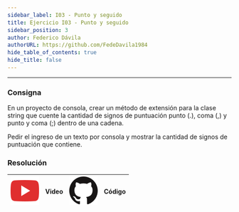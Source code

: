 ```yaml
---
sidebar_label: I03 - Punto y seguido
title: Ejercicio I03 - Punto y seguido
sidebar_position: 3
author: Federico Dávila
authorURL: https://github.com/FedeDavila1984
hide_table_of_contents: true
hide_title: false
---
```

---
### Consigna
En un proyecto de consola, crear un método de extensión para la clase string que cuente la cantidad de signos de puntuación punto (.), coma (,) y punto y coma (;) dentro de una cadena.

Pedir el ingreso de un texto por consola y mostrar la cantidad de signos de puntuación que contiene. 

### Resolución
| ![img](/base/youtube.svg) | Video | ![img](/base/github.svg) | Código |
| :-----------------------: | :---: | :----------------------: | :----: |
